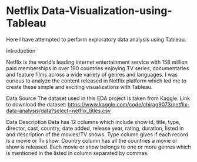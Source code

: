 # Netflix Data-Visualization-using-Tableau

Here I have attempted to perform exploratory data analysis using Tableau.

Introduction

Netflix is the world’s leading internet entertainment service with 158 million paid memberships in over 190 countries enjoying TV series, documentaries and feature films across a wide variety of genres and languages. I was curious to analyze the content released in Netflix platform which led me to create these simple and exciting visualizations with Tableau.

Data Source
The dataset used in this EDA project is taken from Kaggle. Link to download the dataset: https://www.kaggle.com/code/chirag9073/netflix-data-analysis/data?select=netflix_titles.csv

Data Description
Data has 12 columns which include show id, title, type, director, cast, country, date added, release year, rating, duration, listed in and description of the movies/TV shows. Type column gives if each record is a movie or Tv show. Country column has all the countries a movie or show is released. Each movie or show belongs to one or more genres which is mentioned in the listed in column separated by commas.


